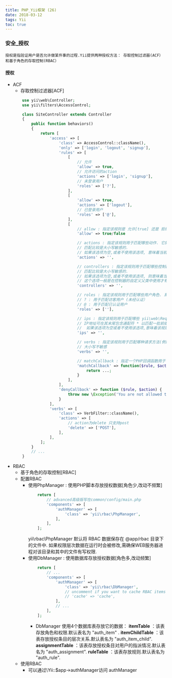 ```yaml
---
title: PHP_Yii框架 (26)
date: 2018-03-12
tags: Yii
toc: true
---
```


### 安全_授权
    授权是指验证用户是否允许做某件事的过程.Yii提供两种授权方法： 存取控制过滤器(ACF）和基于角色的存取控制(RBAC）

<!-- more -->

#### 授权
- ACF
    * 存取控制过滤器[ACF]
    ```php
        use yii\web\Controller;
        use yii\filters\AccessControl;

        class SiteController extends Controller
        {
            public function behaviors()
            {
                return [
                    'access' => [
                        'class' => AccessControl::className(),
                        'only' => ['login', 'logout', 'signup'],
                        'rules' => [
                            [
                                // 允许
                                'allow' => true,
                                // 允许访问的action
                                'actions' => ['login', 'signup'],
                                // 未登录用户
                                'roles' => ['?'],
                            ],
                            [
                                'allow' => true,
                                'actions' => ['logout'],
                                // 已登录用户
                                'roles' => ['@'],
                            ],
                            [
                                // allow : 指定该规则是 允许[true] 还是 拒绝[false]
                                'allow' => true/false

                                // actions : 指定该规则用于匹配哪些动作. 它的值应该是动作方法的ID数组.
                                // 匹配比较是大小写敏感的.
                                // 如果该选项为空,或者不使用该选项, 意味着当前规则适用于所有的动作
                                'actions' => '',

                                // controllers : 指定该规则用于匹配哪些控制器. 它的值应为控制器ID数组.
                                // 匹配比较是大小写敏感的.
                                // 如果该选项为空,或者不使用该选项, 则意味着当前规则适用于所有的动作.
                                // 这个选项一般是在控制器的自定义父类中使用才有意义
                                'controllers' => '',

                                // roles : 指定该规则用于匹配哪些用户角色. 系统自带两个特殊的角色,通过 yii\web\User::isGuest 来判断
                                // ? : 用于匹配访客用户 (未经认证）
                                // @ : 用于匹配已认证用户
                                'roles' => [''],

                                // ips : 指定该规则用于匹配哪些 yii\web\Request::userIP . 
                                // IP地址可在其末尾包含通配符 * 以匹配一批前缀相同的IP地址
                                //  如果该选项为空或者不使用该选项,意味着该规则适用于所有角色.
                                'ips' => '',

                                // verbs : 指定该规则用于匹配哪种请求方法(例如GET, POST）. 
                                // 大小写不敏感
                                'verbs' => '',

                                // matchCallback : 指定一个PHP回调函数用于 判定该规则是否满足条件
                                'matchCallback' => function($rule, $action) {
                                    return ...;
                                }
                            ],
                        ],
                        'denyCallback' => function ($rule, $action) {
                            throw new \Exception('You are not allowed to access this page');
                        }
                    ],
                    'verbs' => [
                        'class' => VerbFilter::className(),
                        'actions' => [
                            // action为delete 只支持post
                            'delete' => ['POST'],
                        ],
                    ],
                ];
            }
            // ...
        }
    ```
- RBAC
    * 基于角色的存取控制[RBAC]
    * 配置RBAC
        * 使用PhpManager : 使用PHP脚本存放授权数据[角色少,改动不频繁]
            ```php
                return [
                    // advanced高级版写在common/config/main.php
                    'components' => [
                        'authManager' => [
                            'class' => 'yii\rbac\PhpManager',
                        ],
                    ],
                ];
            ```
            yii\rbac\PhpManager 默认将 RBAC 数据保存在 @app/rbac 目录下的文件中. 如果权限层次数据在运行时会被修改,需确保WEB服务器进程对该目录和其中的文件有写权限.
        * 使用DbManager : 使用数据库存放授权数据[角色多,改动频繁]
            ```php
                return [
                    // ...
                    'components' => [
                        'authManager' => [
                            'class' => 'yii\rbac\DbManager',
                            // uncomment if you want to cache RBAC items hierarchy
                            // 'cache' => 'cache',
                        ],
                        // ...
                    ],
                ];
            ```
            * DbManager 使用4个数据库表存放它的数据：
            **itemTable** ：该表存放角色和权限.默认表名为 "auth_item" .
            **itemChildTable** ：该表存放授权条目的层次关系.默认表名为 "auth_item_child".
            **assignmentTable** ：该表存放授权条目对用户的指派情况.默认表名为 "auth_assignment".
            **ruleTable** ：该表存放规则.默认表名为 "auth_rule".
    * 使用RBAC
        * 可以通过\Yii::$app->authManager访问 authManager
